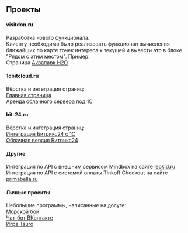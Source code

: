 ## Проекты

#### visitdon.ru
Разработка нового функционала.\
Клиенту необходимо было реализовать функционал вычисления ближайших по карте точек интереса к текущей и вывести это в блоке "Рядом с этим местом". Пример:\
Cтраница [Аквапарк Н2О](https://visitdon.ru/things-to-do/aktivnyy-otdykh/akvapark-n2o/)

#### 1cbitcloud.ru
Вёрстка и интеграция страниц:\
[Главная страница](https://1bitcloud.ru/)\
[Аренда облачного сервера под 1С](https://1bitcloud.ru/vps/)

#### bit-24.ru
Вёрстка и интеграция страниц:\
[Интеграция Битрикс24 с 1С](https://bit-24.ru/uslugi/integration1c/)\
[Облачная версия Битрикс24](https://bit-24.ru/buy-license/bitrix24/oblachnaya-versiya/)

#### Другие
Интеграция по API с внешним сервисом Mindbox на сайте [leokid.ru](https://leokid.ru/)\
Интеграция по API с системой оплаты Tinkoff Checkout на сайте [primabella.ru](https://primabella.ru/)

#### Личные проекты
Небольшие программы, написанные на досуге:\
[Морской бой](https://github.com/Dmitriy-Poluyan/CV/tree/main/%D0%9C%D0%BE%D1%80%D1%81%D0%BA%D0%BE%D0%B9%20%D0%B1%D0%BE%D0%B9)\
[Чат-бот ВКонтакте](https://github.com/Dmitriy-Poluyan/CV/tree/main/%D0%A7%D0%B0%D1%82-%D0%B1%D0%BE%D1%82%20%D0%B4%D0%BB%D1%8F%20%D0%92%D0%9A%D0%BE%D0%BD%D1%82%D0%B0%D0%BA%D1%82%D0%B5)\
[Игра Tsuro](https://github.com/Dmitriy-Poluyan/CV/tree/main/Tsuro)